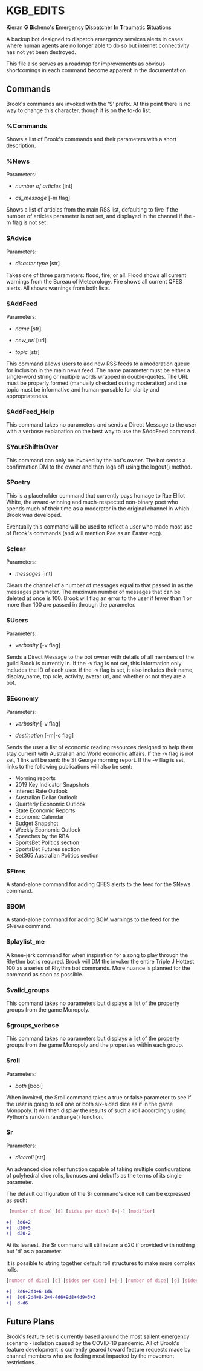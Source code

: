 # KGB_EDITS

**K**ieran **G** **B**icheno's **E**mergency **D**ispatcher **I**n **T**raumatic **S**ituations

A backup bot designed to dispatch emergency services alerts in cases where human agents are no longer able to do so but internet connectivity has not yet been destroyed.

This file also serves as a roadmap for improvements as obvious shortcomings in each command become apparent in the documentation.

## Commands

Brook's commands are invoked with the '$' prefix. At this point there is no way to change this character, though it is on the to-do list.

### %Commands

Shows a list of Brook's commands and their parameters with a short description.

### %News

Parameters:

- *number of articles* [int]

- *as_message* [-m flag]

Shows a list of articles from the main RSS list, defaulting to five if the number of articles parameter is not set, and displayed in the channel if the -m flag is not set.

### $Advice

Parameters:

- *disaster type* [str]

Takes one of three parameters: flood, fire, or all. Flood shows all current warnings from the Bureau of Meteorology. Fire shows all current QFES alerts. All shows warnings from both lists.

### $AddFeed

Parameters:

- *name* [str]

- *new_url* [url]

- *topic* [str]

This command allows users to add new RSS feeds to a moderation queue for inclusion in the main news feed. The name parameter must be either a single-word string or multiple words wrapped in double-quotes. The URL must be properly formed (manually checked during moderation) and the topic must be informative and human-parsable for clarity and appropriateness.

### $AddFeed_Help

This command takes no parameters and sends a Direct Message to the user with a verbose explanation on the best way to use the $AddFeed command.

### $YourShiftIsOver

This command can only be invoked by the bot's owner. The bot sends a confirmation DM to the owner and then logs off using the logout() method.

### $Poetry

This is a placeholder command that currently pays homage to Rae Elliot White, the award-winning and much-respected non-binary poet who spends much of their time as a moderator in the original channel in which Brook was developed.

Eventually this command will be used to reflect a user who made most use of Brook's commands (and will mention Rae as an Easter egg).

### $clear

Parameters:

- *messages* [int]

Clears the channel of a number of messages equal to that passed in as the messages parameter. The maximum number of messages that can be deleted at once is 100. Brook will flag an error to the user if fewer than 1 or more than 100 are passed in through the parameter.

### $Users

Parameters:

- *verbosity* [-v flag]

Sends a Direct Message to the bot owner with details of all members of the guild Brook is currently in. If the -v flag is not set, this information only includes the ID of each user. if the -v flag is set, it also includes their name, display_name, top role, activity, avatar url, and whether or not they are a bot.

### $Economy

Parameters:

- *verbosity* [-v flag]

- *destination* [-m|-c flag]

Sends the user a list of economic reading resources designed to help them stay current with Australian and World economic affairs. If the -v flag is not set, 1 link will be sent: the St George morning report. If the -v flag is set, links to the following publications will also be sent:

- Morning reports
- 2019 Key Indicator Snapshots
- Interest Rate Outlook
- Australian Dollar Outlook
- Quarterly Economic Outlook
- State Economic Reports
- Economic Calendar
- Budget Snapshot
- Weekly Economic Outlook
- Speeches by the RBA
- SportsBet Politics section
- SportsBet Futures section
- Bet365 Australian Politics section

### $Fires

A stand-alone command for adding QFES alerts to the feed for the $News command.

### $BOM

A stand-alone command for adding BOM warnings to the feed for the $News command.

### $playlist_me

A knee-jerk command for when inspiration for a song to play through the Rhythm bot is required. Brook will DM the invoker the entire Triple J Hottest 100 as a series of Rhythm bot commands. More nuance is planned for the command as soon as possible.

### $valid_groups

This command takes no parameters but displays a list of the property groups from the game Monopoly.

### $groups_verbose

This command takes no parameters but displays a list of the property groups from the game Monopoly and the properties within each group.

### $roll

Parameters:

- *both* [bool]

When invoked, the $roll command takes a true or false parameter to see if the user is going to roll one or both six-sided dice as if in the game Monopoly. It will then display the results of such a roll accordingly using Python's random.randrange() function.

### $r

Parameters:

- *diceroll* [str]

An advanced dice roller function capable of taking multiple configurations of polyhedral dice rolls, bonuses and debuffs as the terms of its single parameter.

The default configuration of the $r command's dice roll can be expressed as such:

```css
 [number of dice] [d] [sides per dice] [+|-] [modifier]
```

```diff
+|  3d6+2
+|  d20+5
+|  d20-2
```

At its leanest, the $r command will still return a d20 if provided with nothing but 'd' as a parameter.

It is possible to string together default roll structures to make more complex rolls.

```css
[number of dice] [d] [sides per dice] [+|-] [number of dice] [d] [sides per dice] [+|-] [modifier][+|-] [modifier] [+|-] [number of dice] [d] [sides per dice]
```

```diff
+|  3d6+2d4+6-1d6
+|  8d6-2d4+8-2+4-4d6+9d8+4d9+3+3
+|  d-d6
```

## Future Plans

Brook's feature set is currently based around the most sailent emergency scenario - isolation caused by the COVID-19 pandemic. All of Brook's feature development is currently geared toward feature requests made by channel members who are feeling most impacted by the movement restrictions.
